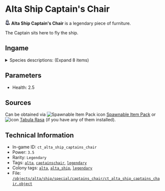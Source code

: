 # Alta Ship Captain's Chair

<img src="https://raw.githubusercontent.com/Ceterai/Enternia/main/objects/alta/ship/special/captains_chair/icon.png" alt="Alta Ship Captain's Chair icon" loading="lazy" width="auto" height="16px"/> **Alta Ship Captain's Chair** is a legendary piece of furniture.

The Captain sits here to fly the ship.

## Ingame

<details markdown="1"><summary>Species descriptions: (Expand 8 items)</summary>

- Alta: This chair has ship navigation interface integrated. I can control the ship from here.
- Apex: Ahh... Sweet freedom. I can use the ship's navigator from this chair.
- Avian: The Captain's chair. That's me! I can use the ship's navigator from this chair.
- Floran: Best chair on ship. Floran can sit here to ussse navigator and fly ship!
- Glitch: Excited. Sitting on the Captain's chair allows me to fly this ship. Where to next?
- Human: The Captain's chair. The person sitting here decides where the ship goes!
- Hylotl: Sitting on the Captain's chair allows me to fly this ship.
- Novakid: The Captain's chair. The guy who sits here decides where the ship goes! That's me!

</details>

## Parameters

- Health: 2.5

## Sources

Can be obtained via <img src="https://raw.githubusercontent.com/Silverfeelin/Starbound-SpawnableItemPack/master/interface/sip/iconSmall.png" alt="Spawnable Item Pack icon" width="18" height="14"/> [Spawnable Item Pack](https://steamcommunity.com/sharedfiles/filedetails/?id=733665104) or <img src="https://steamuserimages-a.akamaihd.net/ugc/263843960696222713/3EC9A7C005541F7D577EBCB8C5736B4EFC9973D6/" alt="icon" width="8" height="12"/> [Tabula Rasa](https://community.playstarbound.com/resources/the-tabula-rasa.3222/) (if you have any of them installed).

## Technical Information

- In-game ID: `ct_alta_ship_captains_chair`
- Power: `3.5`
- Rarity: `Legendary`
- Tags: [`alta`](https://ceterai.github.io/MyEnternia/Wiki/Tags/Alta), [`captainschair`](https://ceterai.github.io/MyEnternia/Wiki/Tags/Captainschair), [`legendary`](https://ceterai.github.io/MyEnternia/Wiki/Tags/Legendary)
- Colony tags: [`alta`](https://ceterai.github.io/MyEnternia/Wiki/Tags/Alta), [`alta_ship`](https://ceterai.github.io/MyEnternia/Wiki/Tags/AltaShip), [`legendary`](https://ceterai.github.io/MyEnternia/Wiki/Tags/Legendary)
- File: [`/objects/alta/ship/special/captains_chair/ct_alta_ship_captains_chair.object`](https://github.com/Ceterai/Enternia/blob/main/objects/alta/ship/special/captains_chair/ct_alta_ship_captains_chair.object)
